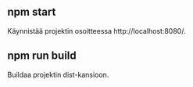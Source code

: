 ## npm start
Käynnistää projektin osoitteessa http://localhost:8080/.

## npm run build
Buildaa projektin dist-kansioon.
